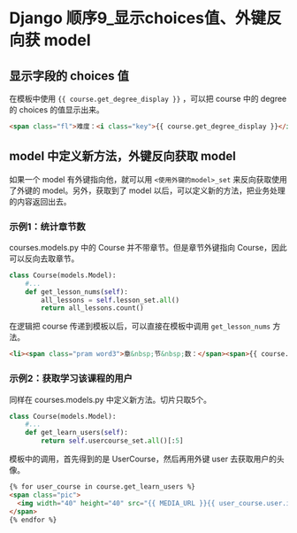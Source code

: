 # Django 顺序9_显示choices值、外键反向获 model



## 显示字段的 choices 值

在模板中使用 `{{ course.get_degree_display }}` ，可以把 course 中的 degree 的 choices 的值显示出来。

```html
<span class="fl">难度：<i class="key">{{ course.get_degree_display }}</i></span>
```



## model 中定义新方法，外键反向获取 model

如果一个 model 有外键指向他，就可以用 `<使用外键的model>_set` 来反向获取使用了外键的 model。另外，获取到了 model 以后，可以定义新的方法，把业务处理的内容返回出去。

### 示例1：统计章节数

courses.models.py 中的 Course 并不带章节。但是章节外键指向 Course，因此可以反向去取章节。

```python
class Course(models.Model):
    #...
    def get_lesson_nums(self):
        all_lessons = self.lesson_set.all()
        return all_lessons.count()
```

在逻辑把 course 传递到模板以后，可以直接在模板中调用 `get_lesson_nums` 方法。

```html
<li><span class="pram word3">章&nbsp;节&nbsp;数：</span><span>{{ course.get_lesson_nums }}</span></li>
```

### 示例2：获取学习该课程的用户

同样在 courses.models.py 中定义新方法。切片只取5个。

```python
class Course(models.Model):
    #...
    def get_learn_users(self):
        return self.usercourse_set.all()[:5]
```

模板中的调用，首先得到的是 UserCourse，然后再用外键 user 去获取用户的头像。

```html
{% for user_course in course.get_learn_users %}
<span class="pic">
  <img width="40" height="40" src="{{ MEDIA_URL }}{{ user_course.user.image }}"/>
</span>
{% endfor %}
```











